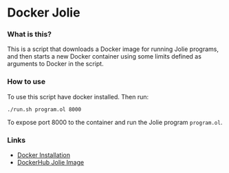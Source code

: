 # Docker Jolie

### What is this?
This is a script that downloads a Docker image for running Jolie programs, and then starts a new Docker container using some limits defined as arguments to Docker in the script.

### How to use
To use this script have docker installed. Then run:
```
./run.sh program.ol 8000
```
To expose port 8000 to the container and run the Jolie program `program.ol`.

### Links

- [Docker Installation](https://docs.docker.com/engine/installation/)
- [DockerHub Jolie Image](https://hub.docker.com/r/ezbob/jolie/)

